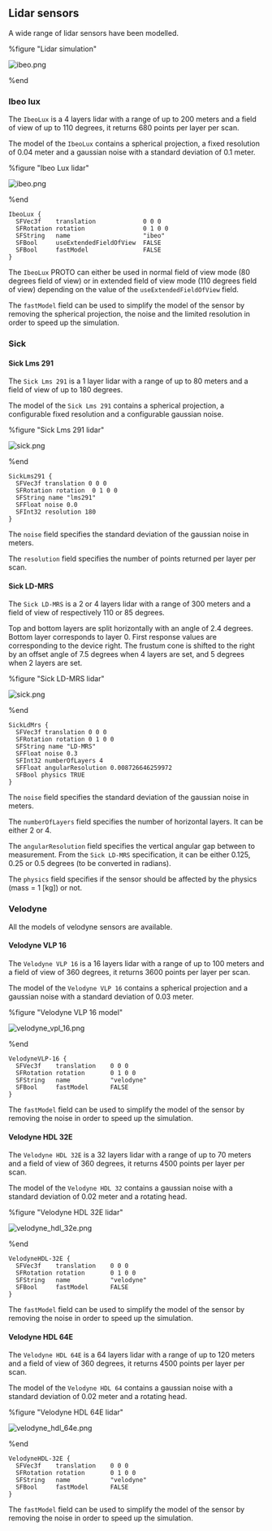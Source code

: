 ## Lidar sensors

A wide range of lidar sensors have been modelled.

%figure "Lidar simulation"

![ibeo.png](images/lidar.png)

%end

### Ibeo lux

The `IbeoLux` is a 4 layers lidar with a range of up to 200 meters and a field
of view of up to 110 degrees, it returns 680 points per layer per scan.

The model of the `IbeoLux` contains a spherical projection, a fixed resolution
of 0.04 meter and a gaussian noise with a standard deviation of 0.1 meter.

%figure "Ibeo Lux lidar"

![ibeo.png](images/ibeo.png)

%end

```
IbeoLux {
  SFVec3f    translation             0 0 0
  SFRotation rotation                0 1 0 0
  SFString   name                    "ibeo"
  SFBool     useExtendedFieldOfView  FALSE
  SFBool     fastModel               FALSE
}
```

The `IbeoLux` PROTO can either be used in normal field of view mode (80 degrees
field of view) or in extended field of view mode (110 degrees field of view)
depending on the value of the `useExtendedFieldOfView` field.

The `fastModel` field can be used to simplify the model of the sensor by
removing the spherical projection, the noise and the limited resolution in order
to speed up the simulation.


### Sick

#### Sick Lms 291

The `Sick Lms 291` is a 1 layer lidar with a range of up to 80 meters and a field of view of up to 180 degrees.

The model of the `Sick Lms 291` contains a spherical projection, a configurable fixed resolution and a configurable gaussian noise.

%figure "Sick Lms 291 lidar"

![sick.png](images/sick_lms291.png)

%end

```
SickLms291 {
  SFVec3f translation 0 0 0
  SFRotation rotation  0 1 0 0
  SFString name "lms291"
  SFFloat noise 0.0
  SFInt32 resolution 180
}
```

The `noise` field specifies the standard deviation of the gaussian noise in meters.

The `resolution` field specifies the number of points returned per layer per scan.

#### Sick LD-MRS

The `Sick LD-MRS` is a 2 or 4 layers lidar with a range of 300 meters and a field of view of respectively 110 or 85 degrees.

Top and bottom layers are split horizontally with an angle of 2.4 degrees.
Bottom layer corresponds to layer 0.
First response values are corresponding to the device right.
The frustum cone is shifted to the right by an offset angle of 7.5 degrees when 4 layers are set, and 5 degrees when 2 layers are set.

%figure "Sick LD-MRS lidar"

![sick.png](images/sick_ld_mrs.png)

%end

```
SickLdMrs {
  SFVec3f translation 0 0 0
  SFRotation rotation 0 1 0 0
  SFString name "LD-MRS"
  SFFloat noise 0.3
  SFInt32 numberOfLayers 4
  SFFloat angularResolution 0.008726646259972
  SFBool physics TRUE
}
```

The `noise` field specifies the standard deviation of the gaussian noise in meters.

The `numberOfLayers` field specifies the number of horizontal layers. It can be either 2 or 4.

The `angularResolution` field specifies the vertical angular gap between to measurement.
From the `Sick LD-MRS` specification, it can be either 0.125, 0.25 or 0.5 degrees (to be converted in radians).

The `physics` field specifies if the sensor should be affected by the physics (mass = 1 [kg]) or not.


### Velodyne

All the models of velodyne sensors are available.

#### Velodyne VLP 16

The `Velodyne VLP 16` is a 16 layers lidar with a range of up to 100 meters and
a field of view of 360 degrees, it returns 3600 points per layer per scan.

The model of the `Velodyne VLP 16` contains a spherical projection and a
gaussian noise with a standard deviation of 0.03 meter.

%figure "Velodyne VLP 16 model"

![velodyne_vpl_16.png](images/velodyne_vpl_16.png)

%end

```
VelodyneVLP-16 {
  SFVec3f    translation    0 0 0
  SFRotation rotation       0 1 0 0
  SFString   name           "velodyne"
  SFBool     fastModel      FALSE
}
```

The `fastModel` field can be used to simplify the model of the sensor by
removing the noise in order to speed up the simulation.

#### Velodyne HDL 32E

The `Velodyne HDL 32E` is a 32 layers lidar with a range of up to 70 meters and
a field of view of 360 degrees, it returns 4500 points per layer per scan.

The model of the `Velodyne HDL 32` contains a gaussian noise with a standard
deviation of 0.02 meter and a rotating head.

%figure "Velodyne HDL 32E lidar"

![velodyne_hdl_32e.png](images/velodyne_hdl_32e.png)

%end

```
VelodyneHDL-32E {
  SFVec3f    translation    0 0 0
  SFRotation rotation       0 1 0 0
  SFString   name           "velodyne"
  SFBool     fastModel      FALSE
}
```

The `fastModel` field can be used to simplify the model of the sensor by
removing the noise in order to speed up the simulation.

#### Velodyne HDL 64E

The `Velodyne HDL 64E` is a 64 layers lidar with a range of up to 120 meters and
a field of view of 360 degrees, it returns 4500 points per layer per scan.

The model of the `Velodyne HDL 64` contains a gaussian noise with a standard
deviation of 0.02 meter and a rotating head.

%figure "Velodyne HDL 64E lidar"

![velodyne_hdl_64e.png](images/velodyne_hdl_64e.png)

%end

```
VelodyneHDL-32E {
  SFVec3f    translation    0 0 0
  SFRotation rotation       0 1 0 0
  SFString   name           "velodyne"
  SFBool     fastModel      FALSE
}
```

The `fastModel` field can be used to simplify the model of the sensor by
removing the noise in order to speed up the simulation.
